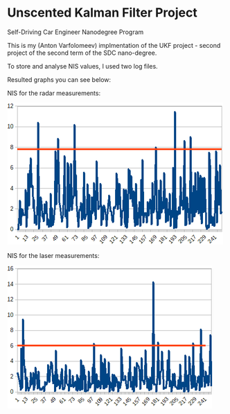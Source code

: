 # Unscented Kalman Filter Project
Self-Driving Car Engineer Nanodegree Program

This is my (Anton Varfolomeev) implmentation of the UKF project - second
project of the second term of the SDC nano-degree.

To store and analyse NIS values, I used two log files.

Resulted graphs you can see below:


NIS for the radar measurements:

![N I S Radar](NIS-radar.png)


NIS for the laser measurements:

![N I S Laser](NIS-laser.png)




